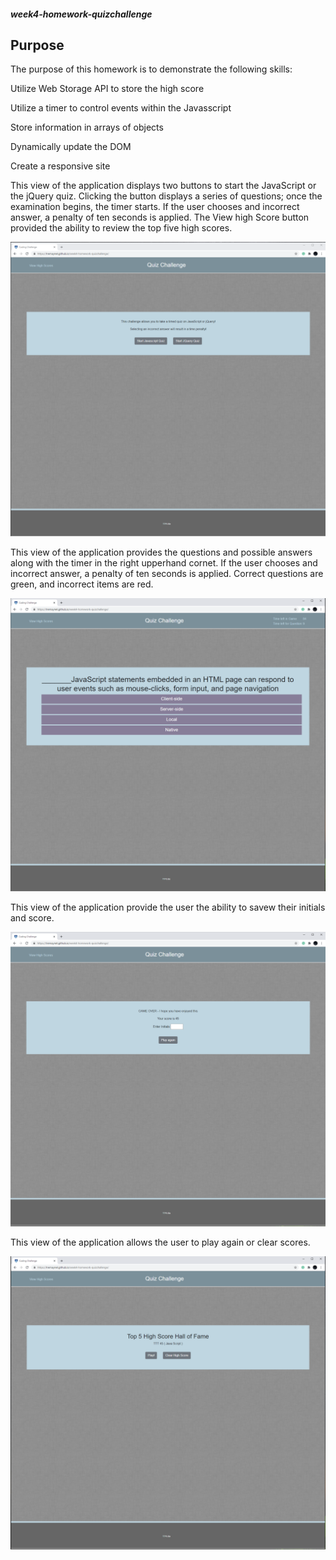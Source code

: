 ##### week4-homework-quizchallenge ######


## Purpose 

The purpose of this homework is to demonstrate the following skills:

Utilize Web Storage API to store the high score

Utilize a timer to control events within the Javasscript

Store information in arrays of objects

Dynamically update the DOM

Create a responsive site


This view of the application displays two buttons to start the JavaScript or the jQuery quiz. Clicking the button displays a series of questions; once the examination begins, the timer starts. If the user chooses and incorrect answer, a penalty of ten seconds is applied. The View high Score button provided the ability to review the top five high scores.

![](assets/img/startscreen.png)


This view of the application provides the questions and possible answers along with the timer in the right upperhand cornet. If the user chooses and incorrect answer, a penalty of ten seconds is applied. Correct questions are green, and incorrect items are red.  

![](assets/img/questions.png)



This view of the application provide the user the ability to savew their initials and score. 
 
 ![](assets/img/endgame.png)



This view of the application allows the user to play again or clear scores. 

 ![](assets/img/highscores.png)
